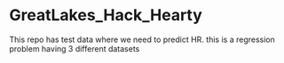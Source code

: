 # GreatLakes_Hack_Hearty 

This repo has test data where we need to predict HR. this is a regression problem having 3 different datasets
